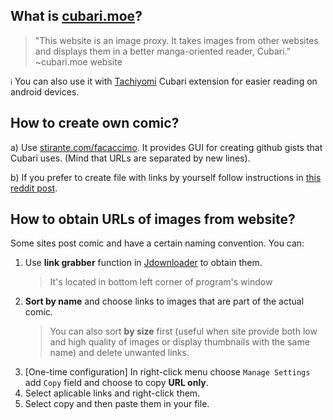 ## What is [cubari.moe](https://cubari.moe/)?
> "This website is an image proxy. It takes images from other websites and displays them in a better manga-oriented reader, Cubari."  
~cubari.moe website

`ℹ️` You can also use it with [Tachiyomi](https://tachiyomi.org/) Cubari extension for easier reading on android devices.

## How to create own comic?
a)  Use [stirante.com/facaccimo](https://stirante.com/facaccimo/). It provides GUI for creating github gists that Cubari uses. (Mind that URLs are separated by new lines). 

b) If you prefer to create file with links by yourself follow instructions in [this reddit post](https://www.reddit.com/r/manga/comments/mcicbp/sl_how_to_host_a_series_on_imgur_with_guyamoe/).

## How to obtain URLs of images from website?
Some sites post comic and have a certain naming convention. You can:
1. Use **link grabber** function in [Jdownloader](https://jdownloader.org/) to obtain them.  
    > It's located in bottom left corner of program's window
2. **Sort by name** and choose links to images that are part of the actual comic. 
    > You can also sort **by size** first (useful when site provide both low and high quality of images or display thumbnails with the same name) and delete unwanted links.
3. [One-time configuration] In right-click menu choose `Manage Settings` add `Copy` field and choose to copy **URL only**.
4. Select aplicable links and right-click them. 
5. Select copy and then paste them in your file.
